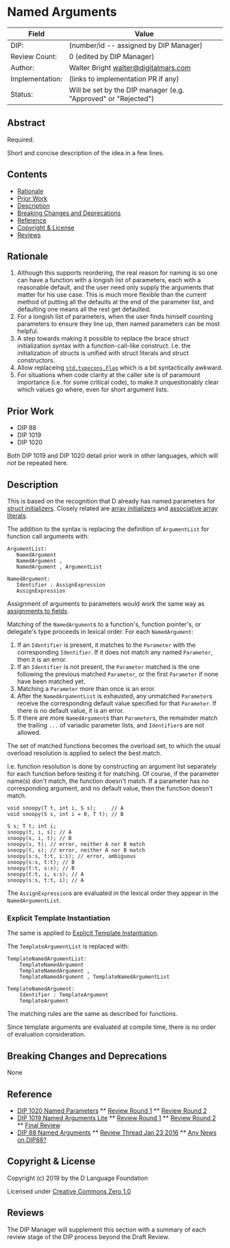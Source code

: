 # Named Arguments

| Field           | Value                                                           |
|-----------------|-----------------------------------------------------------------|
| DIP:            | (number/id -- assigned by DIP Manager)                          |
| Review Count:   | 0 (edited by DIP Manager)                                       |
| Author:         | Walter Bright walter@digitalmars.com                            |
| Implementation: | (links to implementation PR if any)                             |
| Status:         | Will be set by the DIP manager (e.g. "Approved" or "Rejected")  |

## Abstract

Required.

Short and concise description of the idea in a few lines.


## Contents
* [Rationale](#rationale)
* [Prior Work](#prior-work)
* [Description](#description)
* [Breaking Changes and Deprecations](#breaking-changes-and-deprecations)
* [Reference](#reference)
* [Copyright & License](#copyright--license)
* [Reviews](#reviews)

## Rationale

1. Although this supports reordering, the real reason for naming is so one can
have
a function with a longish list of parameters, each with a reasonable default,
and the user need only supply the arguments that matter for his use case. This
is much more flexible than the current method of putting all the defaults at
the
end of the parameter list, and defaulting one means all the rest get defaulted.
2. For a longish list of parameters, when the user
finds himself counting parameters to ensure they line up, then named parameters
can be most helpful.
3. A step towards making it possible to replace the brace struct initialization syntax with
a function-call-like construct. I.e. the initialization of structs is unified with
struct literals and struct constructors.
4. Allow replaceing [`std.typecons.Flag`](https://dlang.org/phobos/std_typecons.html#Flag)
which is a bit syntactically awkward.
5. For situations when code clarity at the caller site is of paramount importance
(i.e. for some critical code), to make it unquestionably clear which values go where,
even for short argument lists.

## Prior Work

* DIP 88
* DIP 1019
* DIP 1020

Both DIP 1019 and DIP 1020 detail prior work in other languages, which will not be
repeated here.


## Description

This is based on the recognition that D already has
named parameters for [struct initializers](https://dlang.org/spec/struct.html#static_struct_init).
Closely related are [array initializers](https://dlang.org/spec/arrays.html#static-init-static)
and [associative array literals](https://dlang.org/spec/hash-map.html#static_initialization).

The addition to the syntax is replacing the definition of `ArgumentList` for function call
arguments with:

```
ArgumentList:
   NamedArgument
   NamedArgument ,
   NamedArgument , ArgumentList

NamedArgument:
   Identifier : AssignExpression
   AssignExpression
```

Assignment of arguments to parameters would work the same way as
[assignments to fields](https://dlang.org/spec/struct.html#static_struct_init).

Matching of the `NamedArgument`s to a function's, function pointer's, or delegate's type
proceeds in lexical order.
For each `NamedArgument`:

1. If an `Identifier` is present, it matches to the `Parameter` with the corresponding
`Identifier`. If it does not match any named `Parameter`, then it is an error.
2. If an `Identifier` is not present, the `Parameter` matched is the one following
the previous matched `Parameter`, or the first `Parameter` if none have been matched yet.
3. Matching a `Parameter` more than once is an error.
4. After the `NamedArgumentList` is exhausted, any unmatched `Parameter`s receive the
corresponding default value specified for that `Parameter`. If there is no default value,
it is an error.
5. If there are more `NamedArgument`s than `Parameter`s, the remainder match the trailing
`...` of variadic parameter lists, and `Identifier`s are not allowed.


The set of matched functions becomes the overload set, to which the usual overload resolution
is applied to select the best match.

I.e. function resolution is done by constructing an argument list separately
for
each function before testing it for matching. Of course, if the parameter
name(s) don't match, the function doesn't match. If a parameter has no
corresponding argument, and no default value, then the function doesn't match.

```
void snoopy(T t, int i, S s);     // A
void snoopy(S s, int i = 0, T t); // B

S s; T t; int i;
snoopy(t, i, s); // A
snoopy(s, i, t); // B
snoopy(s, t); // error, neither A nor B match
snoopy(t, s); // error, neither A nor B match
snoopy(s:s, t:t, i:i); // error, ambiguous
snoopy(s:s, t:t); // B
snoopy(t:t, s:s); // B
snoopy(t:t, i, s:s); // A
snoopy(s:s, t:t, i); // A
```

The `AssignExpression`s are evaluated in the lexical order they appear in the
`NamedArgumentList`.

### Explicit Template Instantiation

The same is applied to
[Explicit Template Instantiation](https://dlang.org/spec/template.html#explicit_tmp_instantiation).

The `TemplateArgumentList` is replaced with:

```
TemplateNamedArgumentList:
    TemplateNamedArgument
    TemplateNamedArgument ,
    TemplateNamedArgument , TemplateNamedArgumentList

TemplateNamedArgument:
    Identifier : TemplateArgument
    TemplateArgument
```

The matching rules are the same as described for functions.

Since template arguments are evaluated at compile time, there is no order of evaluation consideration.


## Breaking Changes and Deprecations

None


## Reference

* [DIP 1020 Named Parameters](https://github.com/dlang/DIPs/blob/c723d8f4e3ac2d5bcaf8cdff87e1507f09669ca6/DIPs/DIP1020.md)
** [Review Round 1](https://digitalmars.com/d/archives/digitalmars/D/DIP_1020--Named_Parameters--Community_Review_Round_1_325299.html)
** [Review Round 2](https://digitalmars.com/d/archives/digitalmars/D/DIP_1020--Named_Parameters--Community_Review_Round_2_330582.html)
* [DIP 1019 Named Arguments Lite](https://github.com/dlang/DIPs/blob/3bc3469a841b87517a610f696689c8771e74d9e5/DIPs/DIP1019.md)
** [Review Round 1](https://digitalmars.com/d/archives/digitalmars/D/DIP_1019--Named_Arguments_Lite--Community_Review_Round_1_324110.html)
** [Review Round 2](https://digitalmars.com/d/archives/digitalmars/D/DIP_1019--Named_Arguments_Lite--Community_Review_Round_2_327714.html)
** [Final Review](https://digitalmars.com/d/archives/digitalmars/D/DIP_1019--Named_Arguments_Lite--Final_Review_330067.html)
* [DIP 88 Named Arguments](https://wiki.dlang.org/DIP88)
** [Review Thread Jan 23 2016](https://digitalmars.com/d/archives/digitalmars/D/DIP_88_Simple_form_of_named_parameters_279191.html)
** [Any News on DIP88?](https://digitalmars.com/d/archives/digitalmars/D/Any_news_on_DIP88_298814.html)

## Copyright & License
Copyright (c) 2019 by the D Language Foundation

Licensed under [Creative Commons Zero 1.0](https://creativecommons.org/publicdomain/zero/1.0/legalcode.txt)

## Reviews
The DIP Manager will supplement this section with a summary of each review stage
of the DIP process beyond the Draft Review.
